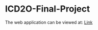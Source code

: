 # ICD2O-Final-Project

The web application can be viewed at: [Link](https://mths-icd2o-1-2024.github.io/ICD2O-Final-Project-trisha.ray/) 

